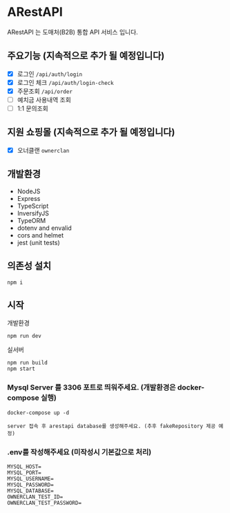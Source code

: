 # ARestAPI
ARestAPI 는 도매처(B2B) 통합 API 서비스 입니다.

## 주요기능 (지속적으로 추가 될 예정입니다)
- [x] 로그인 `/api/auth/login`
- [x] 로그인 체크 `/api/auth/login-check`
- [x] 주문조회 `/api/order`
- [ ] 예치금 사용내역 조회
- [ ] 1:1 문의조회

## 지원 쇼핑몰 (지속적으로 추가 될 예정입니다)
- [x] 오너클랜 `ownerclan`


## 개발환경

* NodeJS
* Express
* TypeScript
* InversifyJS
* TypeORM
* dotenv and envalid
* cors and helmet
* jest (unit tests)

## 의존성 설치
`npm i`

## 시작

개발환경
``` development
npm run dev
```

실서버
``` production
npm run build
npm start
```

### Mysql Server 를 3306 포트로 띄워주세요. (개발환경은 docker-compose 실행)
```development
docker-compose up -d

server 접속 후 arestapi database를 생성해주세요. (추후 fakeRepository 제공 예정)
```

### .env를 작성해주세요 (미작성시 기본값으로 처리)

``` .env
MYSQL_HOST=
MYSQL_PORT=
MYSQL_USERNAME=
MYSQL_PASSWORD=
MYSQL_DATABASE=
OWNERCLAN_TEST_ID=
OWNERCLAN_TEST_PASSWORD=
```
